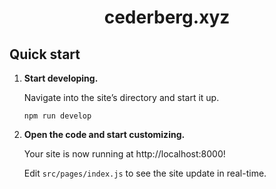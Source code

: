 <h1 align="center">
  cederberg.xyz
</h1>

## Quick start

1.  **Start developing.**

    Navigate into the site’s directory and start it up.

    ```shell
    npm run develop
    ```

2.  **Open the code and start customizing.**

    Your site is now running at http://localhost:8000!

    Edit `src/pages/index.js` to see the site update in real-time.
